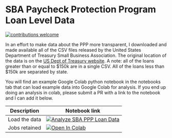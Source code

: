 # SBA Paycheck Protection Program Loan Level Data

[![contributions welcome](https://img.shields.io/badge/contributions-welcome-brightgreen.svg?style=flat)](https://github.com/dwyl/esta/issues)

In an effort to make data about the PPP more transparent, I downloaded and made available all of the CSV files released by the United States Department of Treasury Small Business Association. The original location of the data is on the [US Dept of Treasury website](https://home.treasury.gov/policy-issues/cares-act/assistance-for-small-businesses/sba-paycheck-protection-program-loan-level-data). A note: all of the loans greater than or equal to $150k are in a single CSV. All of the loans less than $150k are separated by state. 

You will find an example Google Colab python notebook in the notebooks tab that can load example data into Google Colab for analysis. If you end up doing an analysis in colab, please submit a PR with a link to the notebook and I can add it below.

| Description 	| Notebook link 	|
|-	|-	|
|  Load the data	| <a href="https://colab.research.google.com/github/sbooeshaghi/SBA-PPP-Loan-Data/blob/master/notebooks/load_data.ipynb" target="_parent"><img src="https://colab.research.google.com/assets/colab-badge.svg" alt="Analyze SBA PPP Loan Data"/></a> 	|
|  Jobs retained	|  <a href="https://colab.research.google.com/github/sbooeshaghi/SBA-PPP-Loan-Data/blob/master/notebooks/jobs_retained.ipynb" target="_parent"><img src="https://colab.research.google.com/assets/colab-badge.svg" alt="Open In Colab"/></a>	|
